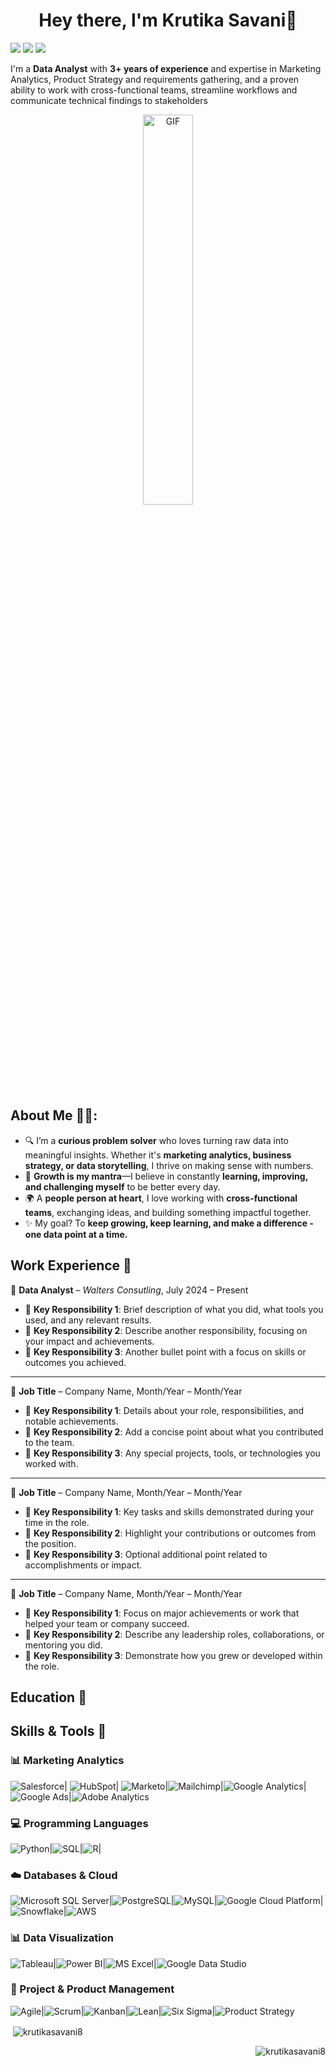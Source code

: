 <h1 align = "center">Hey there, I'm Krutika Savani👋</h1>

[![](https://img.shields.io/badge/Gmail-D14836?style=for-the-badge&logo=gmail&logoColor=white)](mailto:krutikasavani811@gmail.com)
[![](https://img.shields.io/badge/LinkedIn-0077B5?style=for-the-badge&logo=linkedin&logoColor=white)](https://www.linkedin.com/in/krutikas8/) [![](https://img.shields.io/badge/WhatsApp-25D366?style=for-the-badge&logo=whatsapp&logoColor=white)](https://wa.me/15513445792)

I'm a __Data Analyst__ with __3+ years of experience__ and expertise in Marketing Analytics, Product Strategy and requirements gathering, and a proven ability to work with cross-functional teams, streamline workflows and communicate technical findings to stakeholders

<p align="center">
  <img src="[https://github.com/user-attachments/assets/451a1c49-19b1-4fa6-9f9c-da3d753b5e47](https://media0.giphy.com/media/v1.Y2lkPTc5MGI3NjExb3E0Ym4wMzVoZjVqc3dvdjdhc3NheWViMnBhdHhwbGlvdzB0bTFtayZlcD12MV9pbnRlcm5hbF9naWZfYnlfaWQmY3Q9Zw/SvckSy7fFviqrq8ClF/giphy.gif)" alt="GIF" width="40%" height="auto">
</p> 

<h2>  About Me 👨‍🎓: </h2>

- 🔍 I’m a **curious problem solver** who loves turning raw data into meaningful insights. Whether it's **marketing analytics, business strategy, or data storytelling**, I thrive on making sense with numbers.  
- 🎯 **Growth is my mantra**—I believe in constantly **learning, improving, and challenging myself** to be better every day.   
- 🌍 A **people person at heart**, I love working with **cross-functional teams**, exchanging ideas, and building something impactful together.   
- ✨ My goal? To **keep growing, keep learning, and make a difference - one data point at a time.**  

<h2> Work Experience 💼 </h2>
  
 🏢 **Data Analyst** – *Walters Consutling*, July 2024 – Present

- 🔹 **Key Responsibility 1**: Brief description of what you did, what tools you used, and any relevant results.
- 🔹 **Key Responsibility 2**: Describe another responsibility, focusing on your impact and achievements.
- 🔹 **Key Responsibility 3**: Another bullet point with a focus on skills or outcomes you achieved.

---

🏢 **Job Title** – Company Name, Month/Year – Month/Year

- 🔹 **Key Responsibility 1**: Details about your role, responsibilities, and notable achievements.
- 🔹 **Key Responsibility 2**: Add a concise point about what you contributed to the team.
- 🔹 **Key Responsibility 3**: Any special projects, tools, or technologies you worked with.

---

🏢 **Job Title** – Company Name, Month/Year – Month/Year

- 🔹 **Key Responsibility 1**: Key tasks and skills demonstrated during your time in the role.
- 🔹 **Key Responsibility 2**: Highlight your contributions or outcomes from the position.
- 🔹 **Key Responsibility 3**: Optional additional point related to accomplishments or impact.

---

🏢 **Job Title** – Company Name, Month/Year – Month/Year

- 🔹 **Key Responsibility 1**: Focus on major achievements or work that helped your team or company succeed.
- 🔹 **Key Responsibility 2**: Describe any leadership roles, collaborations, or mentoring you did.
- 🔹 **Key Responsibility 3**: Demonstrate how you grew or developed within the role.

<h2> Education 🚀 </h2>

<h2> Skills & Tools 🚀 </h2>

### 📊 Marketing Analytics  
![Salesforce](https://img.shields.io/badge/Salesforce-00A1E0?style=for-the-badge&logo=salesforce&logoColor=white)| 
![HubSpot](https://img.shields.io/badge/HubSpot-FF7A59?style=for-the-badge&logo=hubspot&logoColor=white)| ![Marketo](https://img.shields.io/badge/Marketo-5C4EE5?style=for-the-badge&logo=marketo&logoColor=white)|![Mailchimp](https://img.shields.io/badge/Mailchimp-FFE01B?style=for-the-badge&logo=mailchimp&logoColor=black)|![Google Analytics](https://img.shields.io/badge/Google%20Analytics-E37400?style=for-the-badge&logo=googleanalytics&logoColor=white)|![Google Ads](https://img.shields.io/badge/Google%20Ads-4285F4?style=for-the-badge&logo=googleads&logoColor=white)|![Adobe Analytics](https://img.shields.io/badge/Adobe%20Analytics-EC1C24?style=for-the-badge&logo=adobe&logoColor=white)  

### 💻 Programming Languages  
![Python](https://img.shields.io/badge/Python-3776AB?style=for-the-badge&logo=python&logoColor=white)|![SQL](https://img.shields.io/badge/SQL-4479A1?style=for-the-badge&logo=postgresql&logoColor=white)|![R](https://img.shields.io/badge/R-276DC3?style=for-the-badge&logo=r&logoColor=white)|  

### ☁️ Databases & Cloud  
![Microsoft SQL Server](https://img.shields.io/badge/Microsoft%20SQL%20Server-CC2927?style=for-the-badge&logo=microsoftsqlserver&logoColor=white)|![PostgreSQL](https://img.shields.io/badge/PostgreSQL-336791?style=for-the-badge&logo=postgresql&logoColor=white)|![MySQL](https://img.shields.io/badge/MySQL-4479A1?style=for-the-badge&logo=mysql&logoColor=white)|![Google Cloud Platform](https://img.shields.io/badge/GCP-4285F4?style=for-the-badge&logo=googlecloud&logoColor=white)|![Snowflake](https://img.shields.io/badge/Snowflake-29B5E8?style=for-the-badge&logo=snowflake&logoColor=white)|![AWS](https://img.shields.io/badge/AWS-FF9900?style=for-the-badge&logo=amazonaws&logoColor=white)  

### 📊 Data Visualization  
![Tableau](https://img.shields.io/badge/Tableau-E97627?style=for-the-badge&logo=tableau&logoColor=white)|![Power BI](https://img.shields.io/badge/Power%20BI-F2C811?style=for-the-badge&logo=powerbi&logoColor=black)|![MS Excel](https://img.shields.io/badge/MS%20Excel-217346?style=for-the-badge&logo=microsoftexcel&logoColor=white)|![Google Data Studio](https://img.shields.io/badge/Google%20Data%20Studio-4285F4?style=for-the-badge&logo=googledatastudio&logoColor=white)  

### 📌 Project & Product Management  
![Agile](https://img.shields.io/badge/Agile-0052CC?style=for-the-badge&logo=jira&logoColor=white)|![Scrum](https://img.shields.io/badge/Scrum-00A99D?style=for-the-badge&logo=agorapulse&logoColor=white)|![Kanban](https://img.shields.io/badge/Kanban-FF6600?style=for-the-badge&logo=trello&logoColor=white)|![Lean](https://img.shields.io/badge/Lean-007ACC?style=for-the-badge&logo=azuredevops&logoColor=white)|![Six Sigma](https://img.shields.io/badge/Six%20Sigma-00A3E0?style=for-the-badge&logo=sixsigma&logoColor=white)|![Product Strategy](https://img.shields.io/badge/Product%20Strategy-008000?style=for-the-badge&logo=microsoft&logoColor=white)  

<p>&nbsp;<img align="center" src="https://github-readme-stats.vercel.app/api?username=krutikasavani8&show_icons=true&locale=en" alt="krutikasavani8" /></p>

<p align="right"> <img src="https://komarev.com/ghpvc/?username=krutikasavani8&label=Profile%20views&color=0e75b6&style=flat" alt="krutikasavani8" /> </p>
